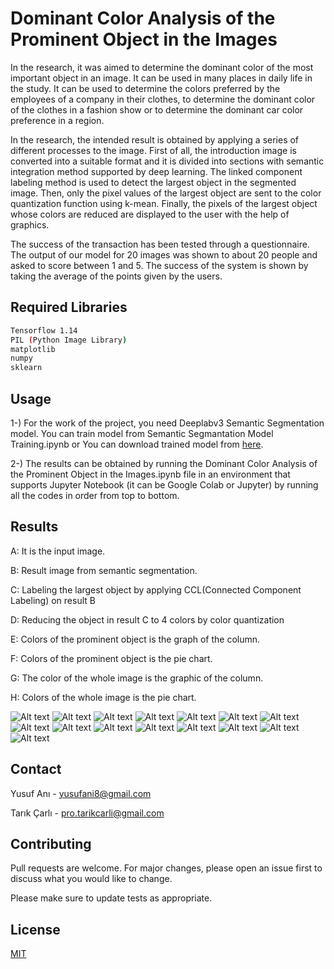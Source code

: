 # Dominant Color Analysis of the Prominent Object in the Images

In the research, it was aimed to determine the dominant color of the most important object in an image. It can be used in many places in daily life in the study. It can be used to determine the colors preferred by the employees of a company in their clothes, to determine the dominant color of the clothes in a fashion show or to determine the dominant car color preference in a region.

In the research, the intended result is obtained by applying a series of different processes to the image. First of all, the introduction image is converted into a suitable format and it is divided into sections with semantic integration method supported by deep learning. The linked component labeling method is used to detect the largest object in the segmented image. Then, only the pixel values of the largest object are sent to the color quantization function using k-mean. Finally, the pixels of the largest object whose colors are reduced are displayed to the user with the help of graphics.

The success of the transaction has been tested through a questionnaire. The output of our model for 20 images was shown to about 20 people and asked to score between 1 and 5. The success of the system is shown by taking the average of the points given by the users.


## Required Libraries

```bash
Tensorflow 1.14
PIL (Python Image Library)
matplotlib
numpy
sklearn
```

## Usage

1-) For the work of the project, you need Deeplabv3 Semantic Segmentation model. You can train model from Semantic Segmantation Model Training.ipynb or You can download trained model from [here](http://download.tensorflow.org/models/deeplabv3_pascal_trainval_2018_01_04.tar.gz).

2-) The results can be obtained by running the Dominant Color Analysis of the Prominent Object in the Images.ipynb file in an environment that supports Jupyter Notebook (it can be Google Colab or Jupyter) by running all the codes in order from top to bottom.
## Results

A: It is the input image.

B: Result image from semantic segmentation.

C: Labeling the largest object by applying CCL(Connected Component Labeling) on result B

D: Reducing the object in result C  to 4 colors by color quantization

E: Colors of the prominent object is the graph of the column.

F: Colors of the prominent object is the pie chart.

G: The color of the whole image is the graphic of the column.

H: Colors of the whole image is the pie chart.


![Alt text](Images/sample1.png?raw=true "Sample-1")
![Alt text](Images/sample2.png?raw=true "Sample-2")
![Alt text](Images/sample3.png?raw=true "Sample-3")
![Alt text](Images/sample4.png?raw=true "Sample-4")
![Alt text](Images/sample5.png?raw=true "Sample-5")
![Alt text](Images/sample6.png?raw=true "Sample-6")
![Alt text](Images/sample7.png?raw=true "Sample-7")
![Alt text](Images/sample8.png?raw=true "Sample-8")
![Alt text](Images/sample9.png?raw=true "Sample-9")
![Alt text](Images/sample10.png?raw=true "Sample-10")
![Alt text](Images/sample11.png?raw=true "Sample-11")
![Alt text](Images/sample12.png?raw=true "Sample-12")
![Alt text](Images/sample13.png?raw=true "Sample-13")
![Alt text](Images/sample14.png?raw=true "Sample-14")
![Alt text](Images/sample15.png?raw=true "Sample-15")

## Contact 
Yusuf Anı - yusufani8@gmail.com

Tarık Çarlı - pro.tarikcarli@gmail.com

## Contributing
Pull requests are welcome. For major changes, please open an issue first to discuss what you would like to change.

Please make sure to update tests as appropriate.

## License
[MIT](https://choosealicense.com/licenses/mit/)
